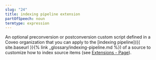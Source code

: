 ```yaml
---
slug: "24"
title: indexing pipeline extension
partOfSpeech: noun
termtype: expression
---
```


An optional preconversion or postconversion custom script defined in a Coveo organization that you can apply to the [indexing pipeline]({{ site.baseurl }}{% link _glossary/indexing-pipeline.md %}) of a source to customize how to index source items (see [Extensions - Page](http://www.coveo.com/go?dest=cloudhelp&lcid=9&context=326)).
